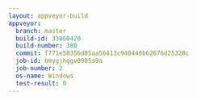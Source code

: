 ```yaml
---
layout: appveyor-build
appveyor:
  branch: master
  build-id: 33060420
  build-number: 380
  commit: f771e58356d05aa56413c940440b62676d25328c
  job-id: bmygjhggv0905s9a
  job-number: 2
  os-name: Windows
  test-result: 0
---
```

